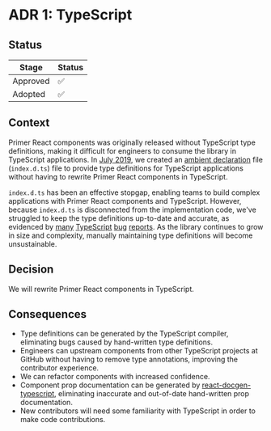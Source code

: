 # ADR 1: TypeScript

## Status

| Stage    | Status |
| -------- | ------ |
| Approved | ✅     |
| Adopted  | ✅     |

## Context

Primer React components was originally released without TypeScript type definitions, making it difficult for engineers to consume the library in TypeScript applications. In [July 2019](https://github.com/primer/react/commit/2983c935ea9ad600c04078adb25e40c3624c11fa#diff-7aa4473ede4abd9ec099e87fec67fd57afafaf39e05d493ab4533acc38547eb8), we created an [ambient declaration](https://www.geeksforgeeks.org/typescript-ambients-declaration/) file (`index.d.ts`) file to provide type definitions for TypeScript applications without having to rewrite Primer React components in TypeScript.

`index.d.ts` has been an effective stopgap, enabling teams to build complex applications with Primer React components and TypeScript. However, because `index.d.ts` is disconnected from the implementation code, we've struggled to keep the type definitions up-to-date and accurate, as evidenced by [many](https://github.com/primer/react/issues/906) [TypeScript](https://github.com/primer/react/issues/540) [bug](https://github.com/primer/react/issues/520) [reports](https://github.com/primer/react/issues/534). As the library continues to grow in size and complexity, manually maintaining type definitions will become unsustainable.

## Decision

We will rewrite Primer React components in TypeScript.

## Consequences

- Type definitions can be generated by the TypeScript compiler, eliminating bugs caused by hand-written type definitions.
- Engineers can upstream components from other TypeScript projects at GitHub without having to remove type annotations, improving the contributor experience.
- We can refactor components with increased confidence.
- Component prop documentation can be generated by [react-docgen-typescript](https://github.com/styleguidist/react-docgen-typescript), eliminating inaccurate and out-of-date hand-written prop documentation.
- New contributors will need some familiarity with TypeScript in order to make code contributions.
